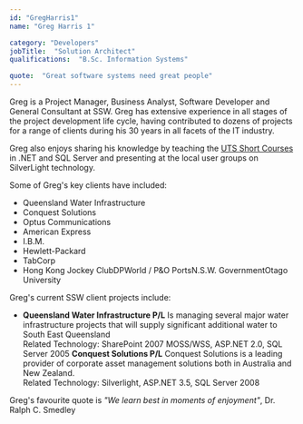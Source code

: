 ```yaml
---
id: "GregHarris1"
name: "Greg Harris 1"

category: "Developers"
jobTitle:  "Solution Architect"
qualifications:  "B.Sc. Information Systems"

quote:  "Great software systems need great people"
---
```


Greg is a Project Manager, Business Analyst, Software Developer and General Consultant at SSW. Greg has extensive experience in all stages of the project development life cycle, having contributed to dozens of projects for a range of clients during his 30 years in all facets of the IT industry.   

Greg also enjoys sharing his knowledge by teaching the [UTS Short Courses](http://it.uts.edu.au/course/shortcourse/programming/) in .NET and SQL Server and presenting at the local user groups on SilverLight technology.

Some of Greg's key clients have included: 

*   Queensland Water Infrastructure 
*   Conquest Solutions 
*   Optus Communications
*   American Express
*   I.B.M.
*   Hewlett-Packard
*   TabCorp
*   Hong Kong Jockey ClubDPWorld / P&O PortsN.S.W. GovernmentOtago University

Greg's current SSW client projects include: 

*   **Queensland Water Infrastructure P/L** Is managing several major water infrastructure projects that will supply significant additional water to South East Queensland   
Related Technology: SharePoint 2007 MOSS/WSS, ASP.NET 2.0, SQL Server 2005 
    **Conquest Solutions P/L** Conquest Solutions is a leading provider of corporate asset management solutions both in Australia and New Zealand.   
Related Technology: Silverlight, ASP.NET 3.5, SQL Server 2008 

Greg's favourite quote is *"We learn best in moments of enjoyment"*, Dr. Ralph C. Smedley